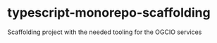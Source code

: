 # typescript-monorepo-scaffolding
Scaffolding project with the needed tooling for the OGCIO services

